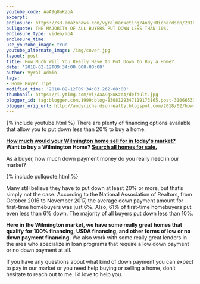 ```yaml
---
youtube_code: AaA9g8uKzoA
excerpt:
enclosure: https://s3.amazonaws.com/vyralmarketing/Andy+Richardson/2018/Wilmington+Real+Estate+Agent-+Down+Payment.mp4
pullquote: THE MAJORITY OF ALL BUYERS PUT DOWN LESS THAN 10%.
enclosure_type: video/mp4
enclosure_time:
use_youtube_image: true
youtube_alternate_image: /img/cover.jpg
layout: post
title: How Much Will You Really Have to Put Down to Buy a Home?
date: '2018-02-12T09:34:00.000-08:00'
author: Vyral Admin
tags:
- Home Buyer Tips
modified_time: '2018-02-12T09:34:03.262-08:00'
thumbnail: https://i.ytimg.com/vi/AaA9g8uKzoA/default.jpg
blogger_id: tag:blogger.com,1999:blog-8308129347119173165.post-3106653399314698237
blogger_orig_url: http://andyrichardsonrealty.blogspot.com/2018/02/how-much-will-you-really-have-to-put.html
---
```

{% include youtube.html %}
There are plenty of financing options available that allow you to put down less than 20% to buy a home.

<div class="post-cta">
<strong><a href="http://www.searchwilmingtonhomevalues.com/" target="_blank">How much would your Wilmington home sell for in today's market?</a></strong>
<br>
<strong>Want to buy a Wilmington Home? <a href="http://www.searchwilmingtonhomesforsale.com/" target="_blank">Search all homes for sale.</a></strong>
</div>

As a buyer, how much down payment money do you really need in our market?

{% include pullquote.html %}

Many still believe they have to put down at least 20% or more, but that’s simply not the case. According to the National Association of Realtors, from October 2016 to November 2017, the average down payment amount for first-time homebuyers was just 6%. Also, 61% of first-time homebuyers put even less than 6% down. The majority of all buyers put down less than 10%.

**Here in the Wilmington market, we have some really great homes that qualify for 100% financing, USDA financing, and other forms of low or no down payment financing.** We also work with some really great lenders in the area who specialize in loan programs that require a low down payment or no down payment at all.

If you have any questions about what kind of down payment you can expect to pay in our market or you need help buying or selling a home, don’t hesitate to reach out to me. I’d love to help you.
